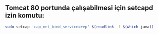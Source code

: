 ## Tomcat 80 portunda çalışabilmesi için setcapd izin komutu:
``` bash
sudo setcap 'cap_net_bind_service=+ep' $(readlink -f $(which java))
```
